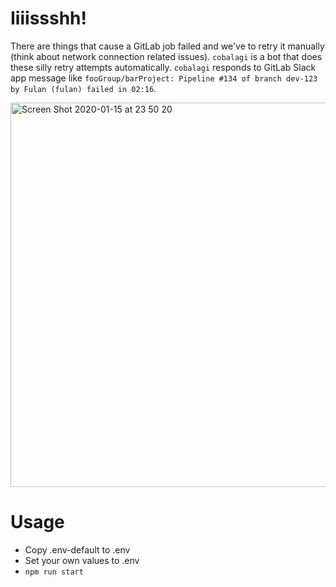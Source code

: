# Iiiissshh!

There are things that cause a GitLab job failed and we've to retry it manually (think about network connection related issues). `cobalagi` is a bot that does these silly retry attempts automatically. `cobalagi` responds to GitLab Slack app message like `fooGroup/barProject: Pipeline #134 of branch dev-123 by Fulan (fulan) failed in 02:16`.

<img width="615" alt="Screen Shot 2020-01-15 at 23 50 20" src="https://user-images.githubusercontent.com/2534060/72453555-2ce57700-37b7-11ea-8a59-0f07d77e01fa.png">


# Usage

- Copy .env-default to .env
- Set your own values to .env
- `npm run start`

